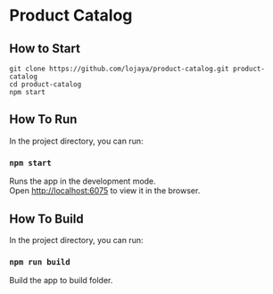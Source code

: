 # Product Catalog

## How to Start

```
git clone https://github.com/lojaya/product-catalog.git product-catalog
cd product-catalog
npm start
```

## How To Run

In the project directory, you can run:

### `npm start`

Runs the app in the development mode.<br>
Open [http://localhost:6075](http://localhost:6075) to view it in the browser.

## How To Build

In the project directory, you can run:

### `npm run build`

Build the app to build folder.